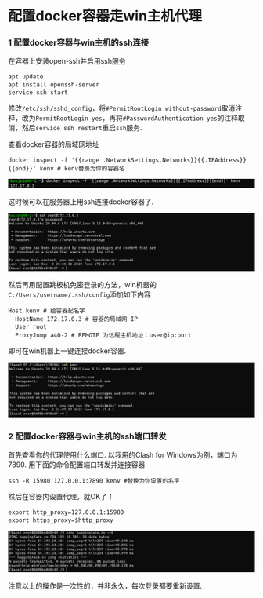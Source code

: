 # 配置docker容器走win主机代理

### 1 配置docker容器与win主机的ssh连接

在容器上安装open-ssh并启用ssh服务

```shell
apt update
apt install openssh-server
service ssh start
```

修改`/etc/ssh/sshd_config`，将`#PermitRootLogin without-password`取消注释，改为`PermitRootLogin yes`，再将`#PasswordAuthentication yes`的注释取消，然后`service ssh restart`重启`ssh`服务.

查看docker容器的局域网地址

```shell
docker inspect -f '{{range .NetworkSettings.Networks}}{{.IPAddress}}{{end}}' kenv # kenv替换为你的容器名
```

![image-20231202191451750](assets/image-20231202191451750.png)

这时候可以在服务器上用ssh连接docker容器了.

![image-20231202210824824](assets/image-20231202210824824.png)

然后再用配置跳板机免密登录的方法，win机器的`C:/Users/username/.ssh/config`添加如下内容

```
Host kenv # 给容器起名字
  HostName 172.17.0.3 # 容器的局域网 IP
  User root
  ProxyJump a40-2 # REMOTE 为远程主机地址：user@ip:port
```

即可在win机器上一键连接docker容器.

![image-20231202211542032](assets/image-20231202211542032.png)

### 2 配置docker容器与win主机的ssh端口转发

首先查看你的代理使用什么端口. 以我用的Clash for Windows为例，端口为7890. 用下面的命令配置端口转发并连接容器

```shell
ssh -R 15980:127.0.0.1:7890 kenv #替换为你设置的名字
```

然后在容器内设置代理，就OK了！

```shell
export http_proxy=127.0.0.1:15980
export https_proxy=$http_proxy
```

![image-20231202213704368](assets/image-20231202213704368.png)

注意以上的操作是一次性的，并非永久，每次登录都要重新设置.